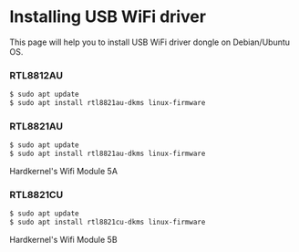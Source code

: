 # Installing USB WiFi driver

This page will help you to install USB WiFi driver dongle on Debian/Ubuntu OS.

### RTL8812AU
```bash
$ sudo apt update
$ sudo apt install rtl8821au-dkms linux-firmware
```

### RTL8821AU
```bash
$ sudo apt update
$ sudo apt install rtl8821au-dkms linux-firmware
```
Hardkernel's Wifi Module 5A

### RTL8821CU
```bash
$ sudo apt update
$ sudo apt install rtl8821cu-dkms linux-firmware
```
Hardkernel's Wifi Module 5B
